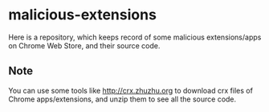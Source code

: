 malicious-extensions
====================

Here is a repository, which keeps record of some malicious extensions/apps on Chrome Web Store, and their source code.

## Note

You can use some tools like http://crx.zhuzhu.org to download crx files of Chrome apps/extensions, and unzip them to see all the source code.
